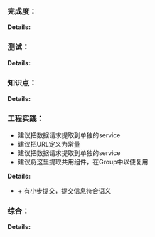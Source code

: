 ### 完成度：


__Details:__



### 测试：


__Details:__



### 知识点：


__Details:__



### 工程实践：
* 建议把数据请求提取到单独的service
* 建议把URL定义为常量
* 建议把数据请求提取到单独的service
* 建议将这里提取共用组件，在Group中以便复用

__Details:__
+ \+ 有小步提交，提交信息符合语义


### 综合：


__Details:__



